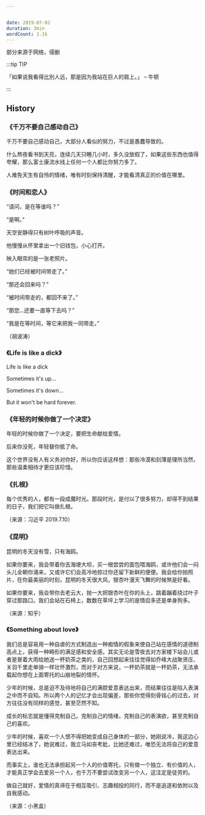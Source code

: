 ```yaml
---


date: 2019-07-02
duration: 3min
wordCount: 1.1k
---
```


部分来源于网络，侵删

:::tip TIP

「如果说我看得比別人远，那是因为我站在巨人的肩上。」 – 牛顿

:::


## History


### 《千万不要自己感动自己》

千万不要自己感动自己，大部分人看似的努力，不过是愚蠢导致的。

什么熬夜看书到天亮，连续几天只睡几小时，多久没放假了，如果这些东西也值得夸耀，那么富士康流水线上任何一个人都比你努力多了。

人难免天生有自怜的情绪，唯有时刻保持清醒，才能看清真正的价值在哪里。

### 《时间和恋人》

“请问，是在等谁吗？”

“是啊。”

天空安静得只有树叶呼吸的声音。

他慢慢从怀里拿出一个旧钱包，小心打开。

映入眼帘的是一张老照片。

“她们已经被时间带走了。”

“那还会回来吗？”

“被时间带走的，都回不来了。”

“那您...还要一直等下去吗？”

“我是在等时间，等它来把我一同带走。”

（胡波涛）

### 《Life is like a dick》

Life is like a dick

Sometimes it's up...

Sometimes it's down...

But it won't be hard forever.

### 《年轻的时候你做了一个决定》

年轻的时候你做了一个决定，要把生命献给爱情。

后来你没死，年轻替你抵了命。

这个世界没有人有义务对你好，所以你应该这样想：那些冷漠和刻薄是理所当然，那些温柔相待才更应该珍惜。

### 《扎根》

每个优秀的人，都有一段成魔时光。那段时光，是付以了很多努力，却得不到结果的日子，我们把它叫做扎根。

（来源：习近平 2019.7.10）

### 《昆明》

昆明的冬天没有雪，只有海鸥。

如果你要来，我会带着你去海埂大坝，买一根尝尝的面包喂海鸥，或许他们会一闷头儿全朝你涌来，又或许它们会高冷地掠过你还留下新鲜的便便。我会给你拍照片，在你最美丽的时刻，昆明的冬天很大风，银杏叶漫天飞舞的时候煞是好看。

如果你要来，我会带你去老云大，抛一大把银杏叶在你的头上，跳着蹦着绕过叶子穿过那路口。我们会站在石椅上，数数在草坪上学习的是情侣多还是单身狗多。

（来源：知乎）

### 《Something about love》

我们总是容易用一种自虐的方式制造出一种痴情的假象来使自己站在感情的道德制高点上，获得一种畸形的满足感和安全感。其实无论是雪夜去对方家楼下站会儿或者是冒着大雨给她送一杯奶茶之类的，自己回想起来往往觉得如乔峰大战聚贤庄、关羽千里走单骑一样壮怀激烈，而对于对方来说，一杯奶茶就是一杯奶茶，无法承载起你想在上面寄托的山崩地裂的情怀。

少年的时候，总是迫不及待地将自己的满腔爱意表达出来，而结果往往是陷入表演之中而不自知。所以两个人的记忆才会出现偏差，那些你觉得刻骨铭心的过去，对方往往没有同样的感觉，甚至茫然不知。

成长的标志就是懂得克制自己。克制自己的情绪，克制自己的表演欲，甚至克制自己的喜欢。

少年的时候，喜欢一个人恨不得把她变成自己身体的一部分，她刚说冷，我这边心里已经结冰了，她说难过，我立马如丧考妣，比她还难过，唯恐无法将自己的爱意表达出来。

而事实上，谁也无法承担起另一个人的价值寄托，只有做一个独立、有价值的人，才能真正学会去爱另一个人，也千万不要尝试改变另一个人，这注定是徒劳的。

做自己就好，爱情的真谛在于相互吸引、志趣相投的同行，而不是追逐和依附以及自我感动。

（来源：小黑盒）


